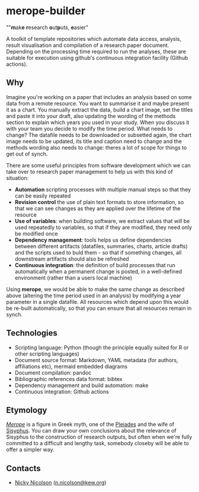 # merope-builder

""**m**ak**e** **r**esearch **o**ut**p**uts, **e**asier"

A toolkit of template repositories which automate data access, analysis, result visualisation and compilation of a research paper document.
Depending on the processing time required to run the analyses, these are suitable for execution using github's continuous integration facility (Github actions).

## Why

Imagine you're working on a paper that includes an analysis based on some data from a remote resource. You want to summarise it and maybe present it as a chart. You manually extract the data, build a chart image, set the titles and paste it into your draft, also updating the wording of the methods section to explain which years you used in your study. When you discuss it with your team you decide to modify the time period. What needs to change? The datafile needs to be downloaded or subsetted again, the chart image needs to be updated, its title and caption need to change and the methods wording also needs to change: theres a lot of scope for things to get out of synch.

There are some useful principles from software development which we can take over to research paper management to help us with this kind of situation:

- **Automation** scripting processes with multiple manual steps so that they can be easily repeated
- **Revision control** the use of plain text formats to store information, so that we can see changes as they are applied over the lifetime of the resource
- **Use of variables**: when building software, we extract values that will be used repeatedly to variables, so that if they are modified, they need only be modified once
- **Dependency management**: tools helps us define dependencies between different artifacts (datafiles, summaries, charts, article drafts) and the scripts used to buld them - so that if something changes, all downstream artifacts should also be refreshed
- **Continuous integration**: the definition of build processes that run automatically when a permanent change is posted, in a well-defined environment (rather than a users local machine)

Using **merope**, we would be able to make the same change as described above (altering the time period used in an analysis) by modifying a year parameter in a single datafile. All resources which depend upon this would be re-built automatically, so that you can ensure that all resources remain in synch.

## Technologies

- Scripting language: Python (though the principle equally suited for R or other scripting languages)
- Document source format: Markdown, YAML metadata (for authors, affiliations etc), mermaid embedded diagrams
- Document compilation: pandoc
- Bibliographic references data format: bibtex
- Dependency management and build automation: make
- Continuous integration: Github actions

## Etymology
*[Merope](https://en.wikipedia.org/wiki/Merope_(Pleiad))* is a figure in Greek myth, one of the [Pleiades](https://en.wikipedia.org/wiki/Pleiades) and the wife of [Sisyphus](https://en.wikipedia.org/wiki/Sisyphus). You can draw your own conclusions about the relevance of Sisyphus to the construction of research outputs, but often when we're fully committed to a difficult and lengthy task, somebody closeby will be able to offer a simpler way.

## Contacts

- [Nicky Nicolson](https://github.com/nickynicolson) ([n.nicolson@kew.org](mailto:n.nicolson@kew.org))

